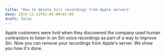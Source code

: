 ```yaml
---
title: 'How to delete Siri recordings from Apple servers'
date: 2019-11-13T01:05:00+01:00
draft: false
---
```


Apple customers were livid when they discovered the company used human contractors to listen in on Siri voice recordings as part of a way to improve Siri. Now you can remove your recordings from Apple's server. We show you how it's done.